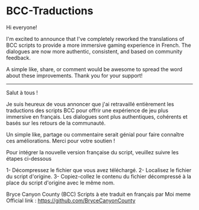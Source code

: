 # BCC-Traductions

Hi everyone!

I'm excited to announce that I've completely reworked the translations of BCC scripts to provide a more immersive gaming experience in French. The dialogues are now more authentic, consistent, and based on community feedback.

A simple like, share, or comment would be awesome to spread the word about these improvements. Thank you for your support!

------------------------------------------------------------------------------
Salut à tous !

Je suis heureux de vous annoncer que j'ai retravaillé entièrement les traductions des scripts BCC pour offrir une expérience de jeu plus immersive en français. Les dialogues sont plus authentiques, cohérents et basés sur les retours de la communauté.

Un simple like, partage ou commentaire serait génial pour faire connaître ces améliorations. Merci pour votre soutien !

Pour intégrer la nouvelle version française du script, veuillez suivre les étapes ci-dessous

1- Décompressez le fichier que vous avez téléchargé.
2- Localisez le fichier du script d'origine.
3- Copiez-collez le contenu du fichier décompressé à la place du script d'origine avec le même nom.

Bryce Canyon County (BCC) Scripts à ete traduit en français par Moi meme
Official link : https://github.com/BryceCanyonCounty
